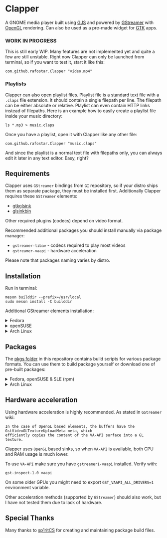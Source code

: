 # Clapper
A GNOME media player built using [GJS](https://gitlab.gnome.org/GNOME/gjs) and powered by [GStreamer](https://gstreamer.freedesktop.org) with [OpenGL](https://www.opengl.org) rendering. Can also be used as a pre-made widget for [GTK](https://www.gtk.org) apps.

### WORK IN PROGRESS
This is still early WIP. Many features are not implemented yet and quite a few are still unstable. Right now Clapper can only be launched from terminal, so if you want to test it, start it like this:
```shell
com.github.rafostar.Clapper "video.mp4"
```

### Playlists
Clapper can also open playlist files. Playlist file is a standard text file with a `.claps` file extension. It should contain a single filepath per line. The filepath can be either absolute or relative. Playlist can even contain HTTP links instead of filepaths. Here is an example how to easily create a playlist file inside your music directory:
```shell
ls *.mp3 > music.claps
```
Once you have a playlist, open it with Clapper like any other file:
```shell
com.github.rafostar.Clapper "music.claps"
```
And since the playlist is a normal text file with filepaths only, you can always edit it later in any text editor. Easy, right?

## Requirements
Clapper uses `GStreamer` bindings from `GI` repository, so if your distro ships them as separate package, they must be installed first.
Additionally Clapper requires these `GStreamer` elements:
* [gtkglsink](https://gstreamer.freedesktop.org/documentation/gtk/gtkglsink.html)
* [glsinkbin](https://gstreamer.freedesktop.org/documentation/opengl/glsinkbin.html)

Other required plugins (codecs) depend on video format.

Recommended additional packages you should install manually via package manager:
* `gstreamer-libav` - codecs required to play most videos
* `gstreamer-vaapi` - hardware acceleration

Please note that packages naming varies by distro.

## Installation
Run in terminal:
```shell
meson builddir --prefix=/usr/local
sudo meson install -C builddir
```

Additional GStreamer elements installation:
<details>
  <summary>Fedora</summary>

Enable RPM Fusion and run:
```shell
sudo dnf install \
  gstreamer1-plugins-base \
  gstreamer1-plugins-good-gtk \
  gstreamer1-libav \
  gstreamer1-vaapi
```
</details>

<details>
  <summary>openSUSE</summary>

```shell
sudo zypper install \
  gstreamer-plugins-base \
  gstreamer-plugins-good \
  gstreamer-plugins-libav \
  gstreamer-plugins-vaapi
```
</details>

<details>
  <summary>Arch Linux</summary>

```shell
sudo pacman -S \
  gst-plugins-base \
  gst-plugin-gtk \
  gst-libav \
  gstreamer-vaapi
```
</details>

## Packages
The [pkgs folder](https://github.com/Rafostar/clapper/tree/master/pkgs) in this repository contains build scripts for various package formats. You can use them to build package yourself or download one of pre-built packages:
<details>
  <summary>Fedora, openSUSE & SLE (rpm)</summary>
  
Pre-built packages are available here:<br>
[software.opensuse.org//download.html?project=home:sp1rit&package=clapper](https://software.opensuse.org//download.html?project=home%3Asp1rit&package=clapper) ([See status](https://build.opensuse.org/package/show/home:sp1rit/clapper))
</details>

<details>
<summary>Arch Linux</summary>
  
You can get clapper from the AUR: [clapper-git](https://aur.archlinux.org/packages/clapper-git), or
```shell
cd pkgs/arch
makepkg -si
```
</details>

## Hardware acceleration
Using hardware acceleration is highly recommended. As stated in `GStreamer` wiki:
```
In the case of OpenGL based elements, the buffers have the GstVideoGLTextureUploadMeta meta, which
efficiently copies the content of the VA-API surface into a GL texture.
```
Clapper uses `OpenGL` based sinks, so when `VA-API` is available, both CPU and RAM usage is much lower.

To use `VA-API` make sure you have `gstreamer1-vaapi` installed. Verify with:
```shell
gst-inspect-1.0 vaapi
```
On some older GPUs you might need to export `GST_VAAPI_ALL_DRIVERS=1` environment variable.

Other acceleration methods (supported by `GStreamer`) should also work, but I have not tested them due to lack of hardware.

## Special Thanks
Many thanks to [sp1ritCS](https://github.com/sp1ritCS) for creating and maintaining package build files.
